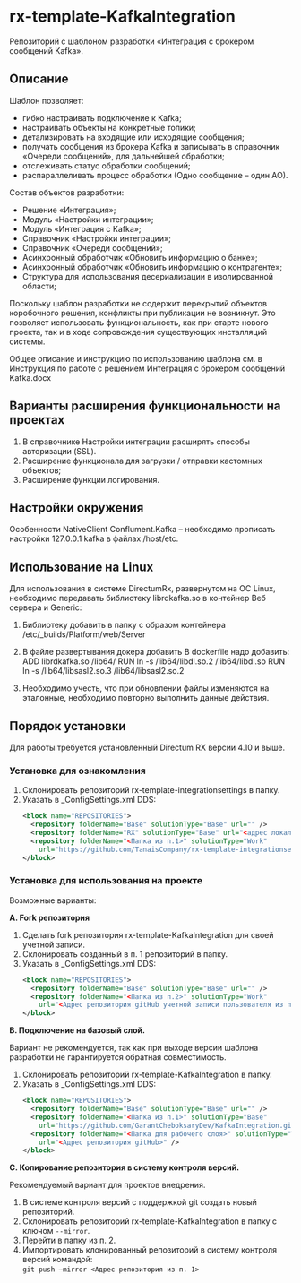# rx-template-KafkaIntegration
Репозиторий с шаблоном разработки «Интеграция с брокером сообщений Kafka».

## Описание
Шаблон позволяет:
- гибко настраивать подключение к Kafka;
- настраивать объекты на конкретные топики;
- детализировать на входящие или исходящие сообщения;
- получать сообщения из брокера Kafka и записывать в справочник «Очереди сообщений», для дальнейшей обработки;
- отслеживать статус обработки сообщений;
- распараллеливать процесс обработки (Одно сообщение – один АО).

Состав объектов разработки:
- Решение «Интеграция»;
- Модуль «Настройки интеграции»;
- Модуль «Интеграция с Kafka»;
- Справочник «Настройки интеграции»;
- Справочник «Очереди сообщений»;
- Асинхронный обработчик «Обновить информацию о банке»;
- Асинхронный обработчик «Обновить информацию о контрагенте»;
- Структура для использования десериализации в изолированной области;

Поскольку шаблон разработки не содержит перекрытий объектов коробочного решения, конфликты при публикации не возникнут. Это позволяет использовать функциональность, как при старте нового проекта, так и в ходе сопровождения существующих инсталляций системы.

Общее описание и инструкцию по использованию шаблона см. в Инструкция по работе с решением Интеграция с брокером сообщений Kafka.docx

## Варианты расширения функциональности на проектах
 1. В справочнике Настройки интеграции расширять способы авторизации (SSL).
 2. Расширение функционала для загрузки / отправки кастомных объектов;
 3. Расширение функции логирования.

## Настройки окружения
Особенности NativeClient Conflument.Kafka – необходимо прописать настройки 127.0.0.1 kafka в файлах /host/etc.

## Использование на Linux
Для использования в системе DirectumRx, развернутом на ОС Linux, необходимо передавать библиотеку librdkafka.so в контейнер Веб сервера и Generic:
1. Библиотеку добавить в папку с образом контейнера /etc/_builds/Platform/web/Server
2. В файле развертывания докера добавить В dockerfile надо добавить:
   ADD librdkafka.so /lib64/
   RUN ln -s /lib64/libdl.so.2 /lib64/libdl.so
   RUN ln -s /lib64/libsasl2.so.3 /lib64/libsasl2.so.2

3. Необходимо учесть, что при обновлении файлы изменяются на эталонные, необходимо повторно выполнить данные действия.

## Порядок установки
Для работы требуется установленный Directum RX версии 4.10 и выше.

### Установка для ознакомления
1. Склонировать репозиторий rx-template-integrationsettings в папку.
2. Указать в _ConfigSettings.xml DDS:
   ```xml
   <block name="REPOSITORIES">
     <repository folderName="Base" solutionType="Base" url="" />
     <repository folderName="RX" solutionType="Base" url="<адрес локального репозитория>" />
     <repository folderName="<Папка из п.1>" solutionType="Work" 
       url="https://github.com/TanaisCompany/rx-template-integrationsettings.git" />
   </block>
   ```

### Установка для использования на проекте
Возможные варианты:

**A. Fork репозитория**

1. Сделать fork репозитория rx-template-KafkaIntegration для своей учетной записи.
2. Склонировать созданный в п. 1 репозиторий в папку.
3. Указать в _ConfigSettings.xml DDS:
   ``` xml
   <block name="REPOSITORIES">
     <repository folderName="Base" solutionType="Base" url="" />
     <repository folderName="<Папка из п.2>" solutionType="Work"
       url="<Адрес репозитория gitHub учетной записи пользователя из п. 1>" />
   </block>
   ```

**B. Подключение на базовый слой.**

Вариант не рекомендуется, так как при выходе версии шаблона разработки не гарантируется обратная совместимость.
1. Склонировать репозиторий rx-template-KafkaIntegration в папку.
2. Указать в _ConfigSettings.xml DDS:
   ``` xml
   <block name="REPOSITORIES">
     <repository folderName="Base" solutionType="Base" url="" />
     <repository folderName="<Папка из п.1>" solutionType="Base"
       url="https://github.com/GarantCheboksaryDev/KafkaIntegration.git" />
     <repository folderName="<Папка для рабочего слоя>" solutionType="Work"
       url="<Адрес репозитория gitHub>" />
   </block>
   ```

**C. Копирование репозитория в систему контроля версий.**

Рекомендуемый вариант для проектов внедрения.
1. В системе контроля версий с поддержкой git создать новый репозиторий.
2. Склонировать репозиторий rx-template-KafkaIntegration в папку с ключом `--mirror`.
3. Перейти в папку из п. 2.
4. Импортировать клонированный репозиторий в систему контроля версий командой: \
   `git push –mirror <Адрес репозитория из п. 1>`
